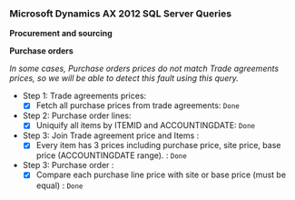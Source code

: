 ﻿### Microsoft Dynamics AX 2012 SQL Server Queries
 
**Procurement and sourcing**

**Purchase orders**

*In some cases, Purchase orders prices do not match Trade agreements prices, so we will be able to detect this fault using this query.*

* Step 1: Trade agreements prices: 
	- [x] Fetch all purchase prices from trade agreements: `Done`

* Step 2: Purchase order lines: 
	- [x] Uniquify all items by ITEMID and ACCOUNTINGDATE: `Done`

* Step 3: Join Trade agreement price and Items : 
	- [x] Every item has 3 prices including purchase price, site price, base price (ACCOUNTINGDATE range). : `Done`

* Step 3: Purchase order : 
	- [x] Compare each purchase line price with site or base price (must be equal) : `Done`